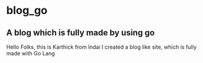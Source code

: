# blog_go
A blog which is fully made by using go
---------------------------------------
Hello Folks, this is Karthick from Indai
I created a blog like site, which is fully made with Go Lang

